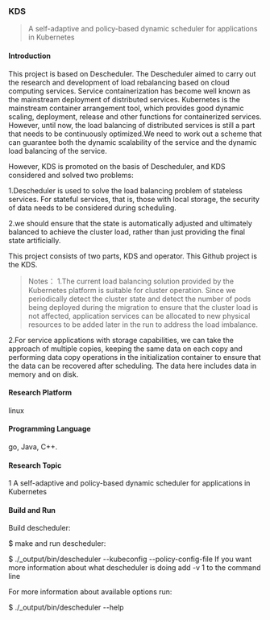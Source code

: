 

### KDS

> A self-adaptive and policy-based dynamic scheduler for applications in Kubernetes

#### Introduction

This project is based on Descheduler. The Descheduler aimed to carry out the research and development of load rebalancing based on cloud computing services. Service containerization has become well known as the mainstream deployment of distributed services. Kubernetes is the mainstream container arrangement tool, which provides good dynamic scaling, deployment, release and other functions for containerized services. However, until now, the load balancing of distributed services is still a part that needs to be continuously optimized.We need to work out a scheme that can guarantee both the dynamic scalability of the service and the dynamic load balancing of the service.

However, KDS is promoted on the basis of Descheduler,  and KDS considered and solved two problems:

1.Descheduler is used to solve the load balancing problem of stateless services. For stateful services, that is, those with local storage, the security of data needs to be considered during scheduling. 

2.we should ensure that the state is automatically adjusted and ultimately balanced to achieve the cluster load, rather than just providing the final state artificially.

This project consists of two parts, KDS and operator. This Github project is the KDS.

> Notes：
1.The current load balancing solution provided by the Kubernetes platform is suitable for cluster operation. Since we periodically detect the cluster state and detect the number of pods being deployed during the migration to ensure that the cluster load is not affected, application services can be allocated to new physical resources to be added later in the run to address the load imbalance.

2.For service applications with storage capabilities, we can take the approach of multiple copies, keeping the same data on each copy and performing data copy operations in the initialization container to ensure that the data can be recovered after scheduling. The data here includes data in memory and on disk.

#### Research Platform
linux

#### Programming Language
go, Java, C++.

#### Research Topic
1 A self-adaptive and policy-based dynamic scheduler for applications in Kubernetes

#### Build and Run
Build descheduler:

$ make and run descheduler:

$ ./_output/bin/descheduler --kubeconfig --policy-config-file If you want more information about what descheduler is doing add -v 1 to the command line

For more information about available options run:

$ ./_output/bin/descheduler --help

